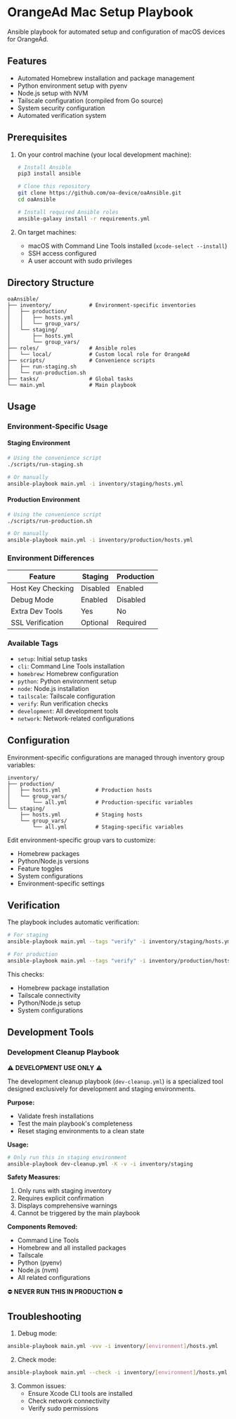# OrangeAd Mac Setup Playbook

Ansible playbook for automated setup and configuration of macOS devices for OrangeAd.

## Features

- Automated Homebrew installation and package management
- Python environment setup with pyenv
- Node.js setup with NVM
- Tailscale configuration (compiled from Go source)
- System security configuration
- Automated verification system

## Prerequisites

1. On your control machine (your local development machine):

   ```sh
   # Install Ansible
   pip3 install ansible

   # Clone this repository
   git clone https://github.com/oa-device/oaAnsible.git
   cd oaAnsible

   # Install required Ansible roles
   ansible-galaxy install -r requirements.yml
   ```

2. On target machines:
   - macOS with Command Line Tools installed (`xcode-select --install`)
   - SSH access configured
   - A user account with sudo privileges

## Directory Structure

```tree
oaAnsible/
├── inventory/            # Environment-specific inventories
│   ├── production/
│   │   ├── hosts.yml
│   │   └── group_vars/
│   └── staging/
│       ├── hosts.yml
│       └── group_vars/
├── roles/                # Ansible roles
│   └── local/            # Custom local role for OrangeAd
├── scripts/              # Convenience scripts
│   ├── run-staging.sh
│   └── run-production.sh
├── tasks/                # Global tasks
└── main.yml              # Main playbook
```

## Usage

### Environment-Specific Usage

#### Staging Environment

```bash
# Using the convenience script
./scripts/run-staging.sh

# Or manually
ansible-playbook main.yml -i inventory/staging/hosts.yml
```

#### Production Environment

```bash
# Using the convenience script
./scripts/run-production.sh

# Or manually
ansible-playbook main.yml -i inventory/production/hosts.yml
```

### Environment Differences

| Feature           | Staging  | Production |
| ----------------- | -------- | ---------- |
| Host Key Checking | Disabled | Enabled    |
| Debug Mode        | Enabled  | Disabled   |
| Extra Dev Tools   | Yes      | No         |
| SSL Verification  | Optional | Required   |

### Available Tags

- `setup`: Initial setup tasks
- `cli`: Command Line Tools installation
- `homebrew`: Homebrew configuration
- `python`: Python environment setup
- `node`: Node.js installation
- `tailscale`: Tailscale configuration
- `verify`: Run verification checks
- `development`: All development tools
- `network`: Network-related configurations

## Configuration

Environment-specific configurations are managed through inventory group variables:

```tree
inventory/
├── production/
│   ├── hosts.yml           # Production hosts
│   └── group_vars/
│       └── all.yml         # Production-specific variables
└── staging/
    ├── hosts.yml           # Staging hosts
    └── group_vars/
        └── all.yml         # Staging-specific variables
```

Edit environment-specific group vars to customize:

- Homebrew packages
- Python/Node.js versions
- Feature toggles
- System configurations
- Environment-specific settings

## Verification

The playbook includes automatic verification:

```sh
# For staging
ansible-playbook main.yml --tags "verify" -i inventory/staging/hosts.yml

# For production
ansible-playbook main.yml --tags "verify" -i inventory/production/hosts.yml
```

This checks:

- Homebrew package installation
- Tailscale connectivity
- Python/Node.js setup
- System configurations

## Development Tools

### Development Cleanup Playbook

⚠️ **DEVELOPMENT USE ONLY** ⚠️

The development cleanup playbook (`dev-cleanup.yml`) is a specialized tool designed exclusively for development and staging environments.

**Purpose:**

- Validate fresh installations
- Test the main playbook's completeness
- Reset staging environments to a clean state

**Usage:**

```bash
# Only run this in staging environment
ansible-playbook dev-cleanup.yml -K -v -i inventory/staging
```

**Safety Measures:**

1. Only runs with staging inventory
2. Requires explicit confirmation
3. Displays comprehensive warnings
4. Cannot be triggered by the main playbook

**Components Removed:**

- Command Line Tools
- Homebrew and all installed packages
- Tailscale
- Python (pyenv)
- Node.js (nvm)
- All related configurations

⛔️ **NEVER RUN THIS IN PRODUCTION** ⛔️

## Troubleshooting

1. Debug mode:

```sh
ansible-playbook main.yml -vvv -i inventory/[environment]/hosts.yml
```

2. Check mode:

```sh
ansible-playbook main.yml --check -i inventory/[environment]/hosts.yml
```

3. Common issues:
   - Ensure Xcode CLI tools are installed
   - Check network connectivity
   - Verify sudo permissions
